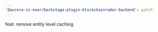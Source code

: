 ```yaml
---
'@aurora-is-near/backstage-plugin-blockchainradar-backend': patch
---
```


feat: remove entity level caching
